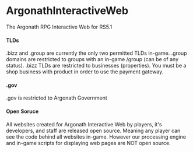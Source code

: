 # ArgonathInteractiveWeb
The Argonath RPG Interactive Web for RS5.1

#### TLDs
.bizz and .group are currently the only two permitted TLDs in-game. .group domains are restricted to groups with an in-game /group (can be of any status). .bizz TLDs are restricted to businesses (properties). You must be a shop business with product in order to use the payment gateway.

#### .gov
.gov is restricted to Argonath Government

#### Open Soruce
All websites created for Argonath Interactive Web by players, it's developers, and staff are released open source. Meaning any player can see the code behind all websites in-game. However our processing engine and in-game scripts for displaying web pages are NOT open source.
